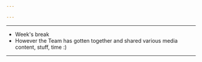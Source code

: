 ```yaml
---

---
```


---
- Week's break
- However the Team has gotten together and shared various media content, stuff, time :) 
---
